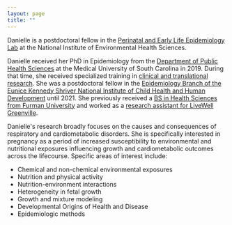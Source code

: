 ```yaml
---
layout: page
title: ""
---
```


Danielle is a postdoctoral fellow in the [Perinatal and Early Life Epidemiology Lab](https://www.niehs.nih.gov/research/atniehs/labs/epi/pi/perinatal/staff/index.cfm) at the National Institute of Environmental Health Sciences.

Danielle received her PhD in Epidemiology from the [Department of Public Health Sciences](https://medicine.musc.edu/departments/phs/about) at the Medical University of South Carolina in 2019. During that time, she received specialized training in [clinical and translational research](https://research.musc.edu/resources/sctr/funding-opportunities/training-program). She was a postdoctoral fellow in the [Epidemiology Branch of the Eunice Kennedy Shriver National Institute of Child Health and Human Development](https://www.nichd.nih.gov/about/org/dir/dph/officebranch/eb) until 2021. She previously received a [BS in Health Sciences from Furman University](https://www.furman.edu/academics/health-sciences/program-overview/health-sciences-bs/) and worked as a [research assistant for LiveWell Greenville](https://livewellgreenville.org/).

Danielle's research broadly focuses on the causes and consequences of respiratory and cardiometabolic disorders. She is specifically interested in pregnancy as a period of increased susceptibility to environmental and nutritional exposures influencing growth and cardiometabolic outcomes across the lifecourse. Specific areas of interest include:
- Chemical and non-chemical environmental exposures
- Nutrition and physical activity
- Nutrition-environment interactions
- Heterogeneity in fetal growth
- Growth and mixture modeling
- Developmental Origins of Health and Disease
- Epidemiologic methods

